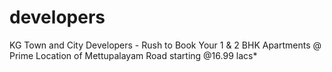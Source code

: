 # developers
KG Town and City Developers - Rush to Book Your 1 &amp; 2 BHK Apartments @ Prime Location of Mettupalayam Road starting @16.99 lacs*
